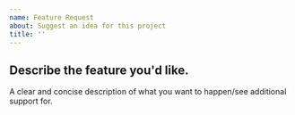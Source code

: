 ```yaml
---
name: Feature Request
about: Suggest an idea for this project
title: ''
---
```


<!-- Please search existing feature requests to avoid creating duplicates. -->

## Describe the feature you'd like.
A clear and concise description of what you want to happen/see additional support for.
